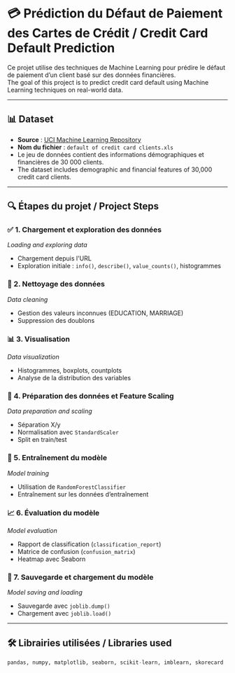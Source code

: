 # 💳 Prédiction du Défaut de Paiement des Cartes de Crédit / Credit Card Default Prediction

Ce projet utilise des techniques de Machine Learning pour prédire le défaut de paiement d’un client basé sur des données financières.  
The goal of this project is to predict credit card default using Machine Learning techniques on real-world data.

---

## 📊 Dataset

- **Source** : [UCI Machine Learning Repository](https://archive.ics.uci.edu/ml/datasets/default+of+credit+card+clients)
- **Nom du fichier** : `default of credit card clients.xls`
- Le jeu de données contient des informations démographiques et financières de 30 000 clients.
- The dataset includes demographic and financial features of 30,000 credit card clients.

---

## 🔍 Étapes du projet / Project Steps

### ✅ 1. Chargement et exploration des données  
*Loading and exploring data*
- Chargement depuis l'URL
- Exploration initiale : `info()`, `describe()`, `value_counts()`, histogrammes

### 🧹 2. Nettoyage des données  
*Data cleaning*
- Gestion des valeurs inconnues (EDUCATION, MARRIAGE)
- Suppression des doublons

### 📊 3. Visualisation  
*Data visualization*
- Histogrammes, boxplots, countplots
- Analyse de la distribution des variables

### 🤖 4. Préparation des données et Feature Scaling  
*Data preparation and scaling*
- Séparation X/y
- Normalisation avec `StandardScaler`
- Split en train/test

### 🌲 5. Entraînement du modèle  
*Model training*
- Utilisation de `RandomForestClassifier`
- Entraînement sur les données d’entraînement

### 📈 6. Évaluation du modèle  
*Model evaluation*
- Rapport de classification (`classification_report`)
- Matrice de confusion (`confusion_matrix`)
- Heatmap avec Seaborn

### 💾 7. Sauvegarde et chargement du modèle  
*Model saving and loading*
- Sauvegarde avec `joblib.dump()`
- Chargement avec `joblib.load()`

---

## 🛠️ Librairies utilisées / Libraries used

```python
pandas, numpy, matplotlib, seaborn, scikit-learn, imblearn, skorecard
